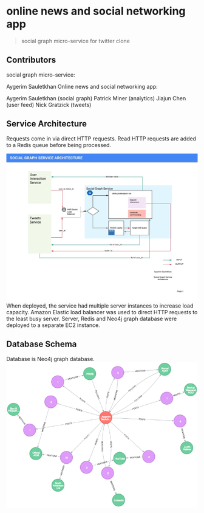 # online news and social networking app

> social graph micro-service for twitter clone

## Contributors

social graph micro-service:

Aygerim Sauletkhan
Online news and social networking app:


Aygerim Sauletkhan (social graph)
Patrick Miner (analytics) 
Jiajun Chen (user feed)
Nick Gratzick (tweets)

## Service Architecture ##

Requests come in via direct HTTP requests. Read HTTP requests are added to a Redis queue before being processed.

![architecture](https://github.com/aikerim/social-graph-service/blob/master/screenshots/sg.jpeg)
When deployed, the service had multiple server instances to increase load capacity. Amazon Elastic load balancer was used to direct HTTP requests to the least busy server. Server, Redis and Neo4j graph database were deployed to a separate EC2 instance. 

## Database Schema ##

Database is Neo4j graph database. 
![neo4j](https://github.com/aikerim/social-graph-service/blob/master/screenshots/graph.png)
